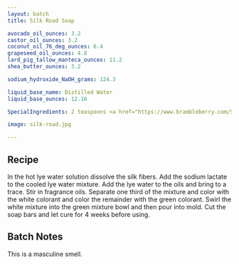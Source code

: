 ```yaml
---
layout: batch
title: Silk Road Soap

avocado_oil_ounces: 3.2
castor_oil_ounces: 3.2
coconut_oil_76_deg_ounces: 6.4
grapeseed_oil_ounces: 4.8
lard_pig_tallow_manteca_ounces: 11.2
shea_butter_ounces: 3.2

sodium_hydroxide_NaOH_grams: 124.3

liquid_base_name: Distilled Water
liquid_base_ounces: 12.16

SpecialIngredients: 2 teaspoons <a href="https://www.brambleberry.com/Sodium-Lactate-P5127.aspx">sodium lactate</a>, a cotton ball sized puff of <a href="https://www.amazon.com/gp/product/B074TS2268">Tussah silk fiber</a>, 1 teaspoons <a href="https://www.brambleberry.com/titanium-dioxide-pigment-p4040.aspx">titanium dioxide pigment</a>, 1 teaspoon <a href="https://www.brambleberry.com/green-chrome-oxide-pigment-p4042.aspx">green chrome oxide pigment</a>, 1.6 oz. <a href="https://www.brambleberry.com/Mandarin-Myrrh-Fragrance-Oil-P4557.aspx">mandarin myrrh fragrance oil</a>, .2 oz. <a href="https://www.brambleberry.com/pink-grapefruit-fragrance-oil-p3913.aspx">pink grapefruit fragrance oil</a>.

image: silk-road.jpg

---
```


## Recipe
In the hot lye water solution dissolve the silk fibers. Add the sodium lactate to the cooled lye water mixture. Add the lye water to the oils and bring to a trace. Stir in fragrance oils. Separate one third of the mixture and color with the white colorant and color the remainder with the green colorant. Swirl the white mixture into the green mixture bowl and then pour into mold. Cut the soap bars and let cure for 4 weeks before using.

## Batch Notes
This is a masculine smell.